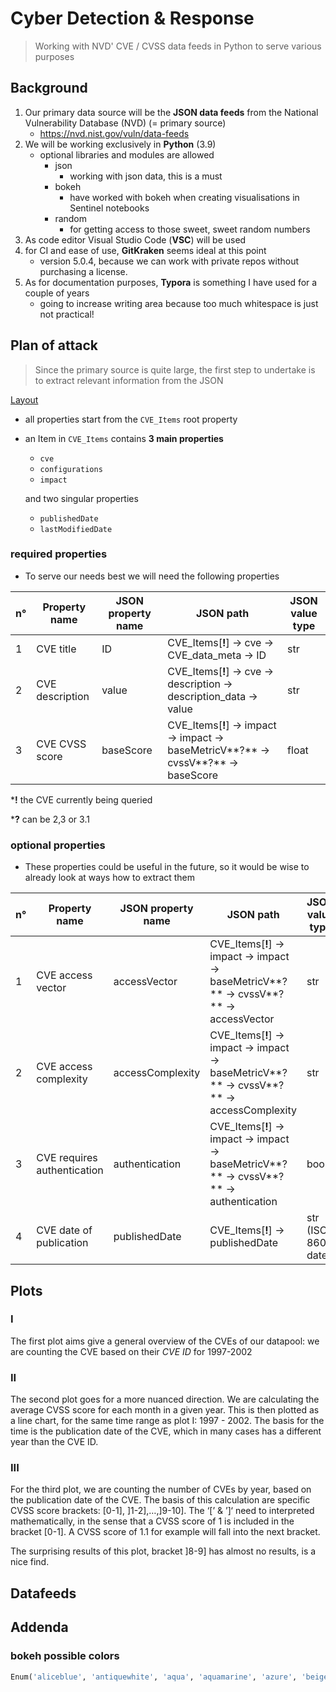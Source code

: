 # Cyber Detection & Response
>  Working with NVD' CVE / CVSS data feeds in Python to serve various purposes

## Background

1. Our primary data source will be the **JSON data feeds** from the National Vulnerability Database (NVD) (= primary source)
   * https://nvd.nist.gov/vuln/data-feeds
2. We will be working exclusively in **Python** (3.9)
   * optional libraries and modules are allowed
     * json
       * working with json data, this is a must
     * bokeh
       * have worked with bokeh when creating visualisations in Sentinel notebooks 
     * random
       * for getting access to those sweet, sweet random numbers
3. As code editor Visual Studio Code (**VSC**) will be used
4. for CI and ease of use, **GitKraken** seems ideal at this point
   * version 5.0.4, because we can work with private repos without purchasing a license.
5. As for documentation purposes, **Typora** is something I have used for a couple of years
   * going to increase writing area because too much whitespace is just not practical!

## Plan of attack

> Since the primary source is quite large, the first step to undertake is to extract relevant information from the JSON

<u>Layout</u>

* all properties start from the `CVE_Items` root property

* an Item in `CVE_Items` contains **3 main properties** 

  * `cve`
  * `configurations`
  * `impact`

  and two singular properties

  * `publishedDate`
  * `lastModifiedDate`



### required properties

* To serve our needs best we will need the following properties

| n°   | Property name   | JSON property name | JSON path                                                    | JSON value type |
| ---- | --------------- | ------------------ | ------------------------------------------------------------ | --------------- |
| 1    | CVE title       | ID                 | CVE_Items[**!**] -> cve -> CVE_data_meta -> ID               | str             |
| 2    | CVE description | value              | CVE_Items[**!**] -> cve -> description -> description_data -> value | str             |
| 3    | CVE CVSS score  | baseScore          | CVE_Items[**!**] -> impact -> impact -> baseMetricV**?** -> cvssV**?** -> baseScore | float           |

\***!** the CVE currently being queried

\***?** can be 2,3 or 3.1

### optional properties

* These properties could be useful in the future, so it would be wise to already look at ways how to extract them

| n°   | Property name               | JSON property name | JSON path                                                    | JSON value type     |
| ---- | --------------------------- | ------------------ | ------------------------------------------------------------ | ------------------- |
| 1    | CVE access vector           | accessVector       | CVE_Items[**!**] -> impact -> impact -> baseMetricV**?** -> cvssV**?** -> accessVector | str                 |
| 2    | CVE access complexity       | accessComplexity   | CVE_Items[**!**] -> impact -> impact -> baseMetricV**?** -> cvssV**?** -> accessComplexity | str                 |
| 3    | CVE requires authentication | authentication     | CVE_Items[**!**] -> impact -> impact -> baseMetricV**?** -> cvssV**?** -> authentication | bool                |
| 4    | CVE date of publication     | publishedDate      | CVE_Items[**!**] -> publishedDate                            | str (ISO 8601 date) |

## Plots

### I

The first plot aims give a general overview of the CVEs of our datapool: we are counting the CVE based on their *CVE ID* for 1997-2002

### II

The second plot goes for a more nuanced direction. We are calculating the average CVSS score for each month in a given year. This is then plotted as a line chart, for the same time range as plot I: 1997 - 2002. The basis for the time is the publication date of the CVE, which in many cases has a different year than the CVE ID.

### III

For the third plot, we are counting the number of CVEs by year, based on the publication date of the CVE. The basis of this calculation are specific CVSS score brackets: [0-1], ]1-2],…,]9-10]. The ‘[’ & ’]‘ need to interpreted mathematically, in the sense that a CVSS score of 1 is included in the bracket [0-1]. A CVSS score of 1.1 for example will fall into the next bracket.

The surprising results of this plot, bracket ]8-9] has almost no results, is a nice find.

## Datafeeds





## Addenda

### bokeh possible colors

```python
Enum('aliceblue', 'antiquewhite', 'aqua', 'aquamarine', 'azure', 'beige', 'bisque', 'black', 'blanchedalmond', 'blue', 'blueviolet', 'brown', 'burlywood', 'cadetblue', 'chartreuse', 'chocolate', 'coral', 'cornflowerblue', 'cornsilk', 'crimson', 'cyan', 'darkblue', 'darkcyan', 'darkgoldenrod', 'darkgray', 'darkgreen', 'darkgrey', 'darkkhaki', 'darkmagenta', 'darkolivegreen', 'darkorange', 'darkorchid', 'darkred', 'darksalmon', 'darkseagreen', 'darkslateblue', 'darkslategray', 'darkslategrey', 'darkturquoise', 'darkviolet', 'deeppink', 'deepskyblue', 'dimgray', 'dimgrey', 'dodgerblue', 'firebrick', 'floralwhite', 'forestgreen', 'fuchsia', 'gainsboro', 'ghostwhite', 'gold', 'goldenrod', 'gray', 'green', 'greenyellow', 'grey', 'honeydew', 'hotpink', 'indianred', 'indigo', 'ivory', 'khaki', 'lavender', 'lavenderblush', 'lawngreen', 'lemonchiffon', 'lightblue', 'lightcoral', 'lightcyan', 'lightgoldenrodyellow', 'lightgray', 'lightgreen', 'lightgrey', 'lightpink', 'lightsalmon', 'lightseagreen', 'lightskyblue', 'lightslategray', 'lightslategrey', 'lightsteelblue', 'lightyellow', 'lime', 'limegreen', 'linen', 'magenta', 'maroon', 'mediumaquamarine', 'mediumblue', 'mediumorchid', 'mediumpurple', 'mediumseagreen', 'mediumslateblue', 'mediumspringgreen', 'mediumturquoise', 'mediumvioletred', 'midnightblue', 'mintcream', 'mistyrose', 'moccasin', 'navajowhite', 'navy', 'oldlace', 'olive', 'olivedrab', 'orange', 'orangered', 'orchid', 'palegoldenrod', 'palegreen', 'paleturquoise', 'palevioletred', 'papayawhip', 'peachpuff', 'peru', 'pink', 'plum', 'powderblue', 'purple', 'red', 'rosybrown', 'royalblue', 'saddlebrown', 'salmon', 'sandybrown', 'seagreen', 'seashell', 'sienna', 'silver', 'skyblue', 'slateblue', 'slategray', 'slategrey', 'snow', 'springgreen', 'steelblue', 'tan', 'teal', 'thistle', 'tomato', 'turquoise', 'violet', 'wheat', 'white', 'whitesmoke', 'yellow', 'yellowgreen')
```

